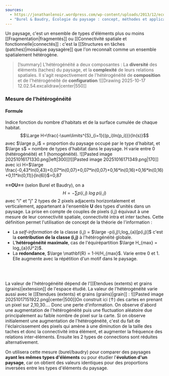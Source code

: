 ```yaml
---
sources:
  - https://jonathanlenoir.wordpress.com/wp-content/uploads/2013/12/ecologie-du-paysage.pdf
  - "Burel & Baudry, Écologie du paysage : concept, méthodes et applications (2nde édition)"
---
```


Un paysage, c'est un ensemble de types d'éléments plus ou moins [[Fragmentation|fragmentés]] ou [[Connectivité spatiale et fonctionnelle|connectés]] : c'est la [[Structures en tâches (patches)|mosaïque paysagère]] que l'on reconnaît comme un ensemble spatialement hétérogène.

>[!summary] L'hétérogénéité a deux composantes :
>La **diversité** des éléments (taches) du paysage, et la **complexité** de leurs relations spatiales.
>Il s'agit respectivement de l'hétérogénéité de **composition** et de l'hétérogénéité de **configuration**
>![[Drawing 2025-10-17 12.02.54.excalidraw|center|550]]

### Mesure de l'hétérogénéité

#### Formule 
Indice fonction du nombre d'habitats et de la surface cumulée de chaque habitat.
$$\Large H=\frac{-\sum\limits^{S}_{i=1}{(p_i)ln(p_i)}}{ln(s)}$$
avec $\large p_i$ = proportion du paysage occupé par le type d'habitat, et $\large s$ = nombre de types d'habitat dans le paysage.
H varie entre 0 (hétérogénéité) et 1 (homogénéité).
![[Pasted image 20251016171330.png|left|300]]![[Pasted image 20251016171349.png|170]] <br>
avec ici H=$\large \frac{-0,43*ln(0,43)+0,07*ln(0,07)+0,07*ln(0,07)+0,16*ln(0,16)+0,16*ln(0,16)+0,11*ln(0,11)}{ln(6)}$=0,87


**==OU==** (selon Burel et Baudry), on a $$H=-\sum p(i,j)\;log\;p(i,j)$$
avec "i" et "j" 2 types de 2 pixels adjacents horizontalement et verticalement, appartenant à l'ensemble $\mathbf{U}$ des types d'unités dans un paysage.
La prise en compte de couples de pixels (i,j) équivaut à une mesure de leur connectivité spatiale, connectivité intra et inter taches.
Cette définition permet l'utilisation de concept de la théorie de l'information :
- La *self-information* de la classe (i,j) = $\large -p(i,j)\;log_{a}[p(i,j)]$ c'est la **contribution de la classe (i,j)** à l'hétérogénéité globale.
- L'**hétérogénéité maximale**, cas de l'équirépartition $\large H_{max} = log_{a}(U^2)$.
- La **redondance**, $\large \mathbf{R} = 1-H/H_{max}$. Varie entre 0 et 1. Elle augmente avec la répétition d'un motif dans le paysage. 

<br>
<br>

La valeur de l'hétérogénéité dépend de l'[[Etendues (extents) et grains (grains)|extension]] de l'espace étudié.
La valeur de l'hétérogénéité varie aussi avec le [[Etendues (extents) et grains (grains)|grain]] : 
![[Pasted image 20251017151922.png|center|500]]On construit ici (↑) des cartes en prenant un pixel sur 2,10,30.... Donc une perte d'information. On observe d'abord une augmentation de l'hétérogénéité puis une fluctuation aléatoire due principalement au faible nombre de pixel sur la carte.
Si on observe initialement une augmentation de l'hétérogénéité, c'est du fait de l'éclaircissement des pixels qui amène à une diminution de la taille des taches et donc la connectivité intra élément, et augmenter la fréquence des relations inter-éléments. Ensuite les 2 types de connections sont réduites alternativement.

On utilisera cette mesure (burel/baudry) pour comparer des paysages **ayant les mêmes types d'éléments** ou pour étudier l'**évolution d'un paysage**, car on obtient des valeurs identiques pour des proportions inversées entre les types d'éléments du paysage.

